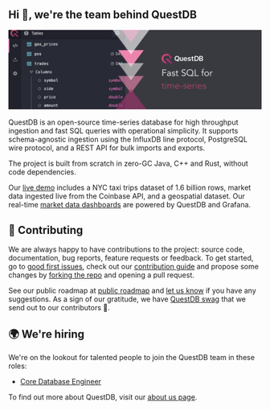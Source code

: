 ## Hi 👋, we're the team behind QuestDB

![Banner with illustration of QuestDB, the open source time series database](/images/org_banner.png)

QuestDB is an open-source time-series database for high throughput ingestion and fast SQL queries with operational simplicity. It supports schema-agnostic ingestion using the InfluxDB line protocol, PostgreSQL wire protocol, and a REST API for bulk imports and exports.

The project is built from scratch in zero-GC Java, C++ and Rust, without code dependencies.

Our [live demo](https://demo.questdb.io/) includes a NYC taxi trips dataset of 1.6 billion rows, market data ingested live from the Coinbase API, and a geospatial dataset.
Our real-time [market data dashboards](https://questdb.io/dashboards/crypto/) are powered by QuestDB and Grafana.

## 🤝 Contributing

We are always happy to have contributions to the project: source code, documentation, bug reports, feature requests or feedback.
To get started, go to [good first issues](https://github.com/questdb/questdb/issues?q=is%3Aissue+is%3Aopen+label%3A%22Good+first+issue%22), check out our [contribution guide](https://github.com/questdb/questdb/blob/master/CONTRIBUTING.md) and propose some changes by [forking the repo](https://docs.github.com/en/github/getting-started-with-github/fork-a-repo) and opening a pull request. 

See our public roadmap at [public roadmap](https://github.com/orgs/questdb/projects/1/views/5) and [let us know](https://slack.questdb.io) if you have any suggestions.
As a sign of our gratitude, we have [QuestDB swag](https://questdb.io/community) that we send out to our contributors 🙌.

## 🌍 We're hiring

We're on the lookout for talented people to join the QuestDB team in these roles:

- [Core Database Engineer](https://questdb.io/careers/core-database-engineer/)


To find out more about QuestDB, visit our [about us page](https://questdb.io/about-us/).
